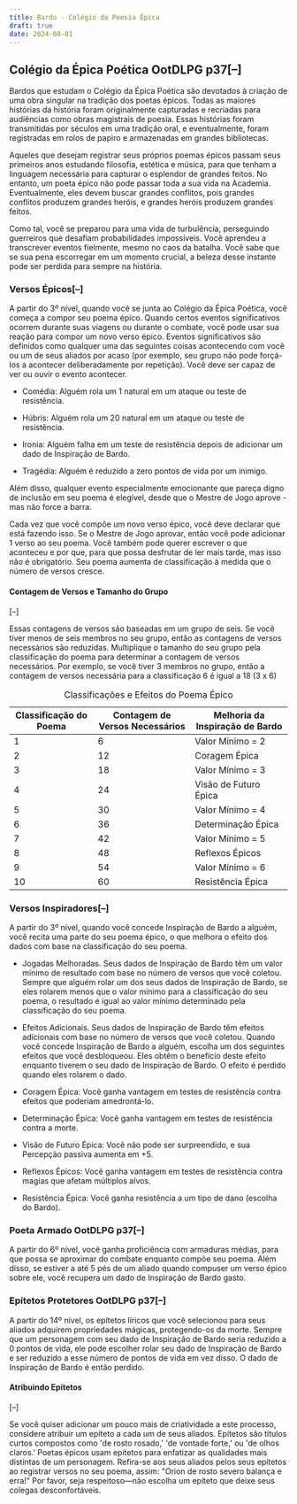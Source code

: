 ```yaml
---
title: Bardo - Colégio da Poesia Épica
draft: true
date: 2024-08-01
---
```


<div class="rd__b  rd__b--0">
    <div data-source="OotDLPG" class="rd__b refreshing-brew rd__b--1">
        <h2 class="rd__h rd__h--1" data-title-index="1"><span class="entry-title-inner">Colégio da Épica Poética</span><span class="ve-flex-vh-center"> </span><span class="help-subtle" title="Guia do Jogador de Odyssey of the Dragonlords">OotDLPG</span> p37<span class="rd__h-toggle ml-2 clickable no-select no-print lst-is-exporting-image__hidden" data-rd-h-toggle-button="true" title="Alternar Visibilidade (CTRL para Alternar Todos)">[–]</span></h2>
        <p>Bardos que estudam o Colégio da Épica Poética são devotados à criação de uma obra singular na tradição dos poetas épicos. Todas as maiores histórias da história foram originalmente capturadas e recriadas para audiências como obras magistrais de poesia. Essas histórias foram transmitidas por séculos em uma tradição oral, e eventualmente, foram registradas em rolos de papiro e armazenadas em grandes bibliotecas.</p>
        <p>Aqueles que desejam registrar seus próprios poemas épicos passam seus primeiros anos estudando filosofia, estética e música, para que tenham a linguagem necessária para capturar o esplendor de grandes feitos. No entanto, um poeta épico não pode passar toda a sua vida na Academia. Eventualmente, eles devem buscar grandes conflitos, pois grandes conflitos produzem grandes heróis, e grandes heróis produzem grandes feitos.</p>
        <p>Como tal, você se preparou para uma vida de turbulência, perseguindo guerreiros que desafiam probabilidades impossíveis. Você aprendeu a transcrever eventos fielmente, mesmo no caos da batalha. Você sabe que se sua pena escorregar em um momento crucial, a beleza desse instante pode ser perdida para sempre na história.</p>
        <div class="rd__b  rd__b--2">
            <h3 class="rd__h rd__h--2" data-title-index="2"><span class="entry-title-inner">Versos Épicos</span><span class="rd__h-toggle ml-2 clickable no-select no-print lst-is-exporting-image__hidden" data-rd-h-toggle-button="true" title="Alternar Visibilidade (CTRL para Alternar Todos)">[–]</span></h3>
            <p>A partir do 3º nível, quando você se junta ao Colégio da Épica Poética, você começa a compor seu poema épico. Quando certos eventos significativos ocorrem durante suas viagens ou durante o combate, você pode usar sua reação para compor um novo verso épico. Eventos significativos são definidos como qualquer uma das seguintes coisas acontecendo com você ou um de seus aliados por acaso (por exemplo, seu grupo não pode forçá-los a acontecer deliberadamente por repetição). Você deve ser capaz de ver ou ouvir o evento acontecer.</p>
            <ul class="rd__list">
                <li class="rd__li ">
                    <p class="rd__p-list-item"><span class="bold rd__list-item-name">Comédia:</span> Alguém rola um 1 natural em um ataque ou teste de resistência.</p>
                </li>
                <li class="rd__li ">
                    <p class="rd__p-list-item"><span class="bold rd__list-item-name">Húbris:</span> Alguém rola um 20 natural em um ataque ou teste de resistência.</p>
                </li>
                <li class="rd__li ">
                    <p class="rd__p-list-item"><span class="bold rd__list-item-name">Ironia:</span> Alguém falha em um teste de resistência depois de adicionar um dado de Inspiração de Bardo.</p>
                </li>
                <li class="rd__li ">
                    <p class="rd__p-list-item"><span class="bold rd__list-item-name">Tragédia:</span> Alguém é reduzido a zero pontos de vida por um inimigo.</p>
                </li>
            </ul>
            <p>Além disso, qualquer evento especialmente emocionante que pareça digno de inclusão em seu poema é elegível, desde que o Mestre de Jogo aprove - mas não force a barra.</p>
            <p>Cada vez que você compõe um novo verso épico, você deve declarar que está fazendo isso. Se o Mestre de Jogo aprovar, então você pode adicionar 1 verso ao seu poema. Você também pode querer escrever o que aconteceu e por que, para que possa desfrutar de ler mais tarde, mas isso não é obrigatório. Seu poema aumenta de classificação à medida que o número de versos cresce.</p>
            <div class="rd__b-special rd__b-inset ">
                <h4 class="entry-title-inner"><span class="rd__h rd__h--2-inset" data-title-index="3">Contagem de Versos e Tamanho do Grupo</span></h4>
                <p><span class="rd__h-toggle ml-2 clickable no-select no-print lst-is-exporting-image__hidden" data-rd-h-special-toggle-button="true" title="Alternar Visibilidade (CTRL para Alternar Todos)">[–]</span></p>
                <p>Essas contagens de versos são baseadas em um grupo de seis. Se você tiver menos de seis membros no seu grupo, então as contagens de versos necessários são reduzidas. Multiplique o tamanho do seu grupo pela classificação do poema para determinar a contagem de versos necessários. Por exemplo, se você tiver 3 membros no grupo, então a contagem de versos necessária para a classificação 6 é igual a 18 (3 x 6)</p>
                <div class="float-clear">
                    <p></p>
                </div>
            </div>
<table class="w-100 rd__table  stripe-odd-table">
    <caption>Classificações e Efeitos do Poema Épico</caption>
    <thead>
        <tr>
            <th class="ve-col-3 ve-text-center" data-rd-isroller="false">Classificação do Poema</th>
            <th class="ve-col-3 ve-text-center" data-rd-isroller="false">Contagem de Versos Necessários</th>
            <th class="ve-col-3 ve-text-center" data-rd-isroller="false">Melhoria da Inspiração de Bardo</th>
        </tr>
    </thead>
    <tbody>
        <tr>
            <td class="ve-col-3 ve-text-center">1</td>
            <td class="ve-col-3 ve-text-center">6</td>
            <td class="ve-col-3 ve-text-center">Valor Mínimo = 2</td>
        </tr>
        <tr>
            <td class="ve-col-3 ve-text-center">2</td>
            <td class="ve-col-3 ve-text-center">12</td>
            <td class="ve-col-3 ve-text-center">Coragem Épica</td>
        </tr>
        <tr>
            <td class="ve-col-3 ve-text-center">3</td>
            <td class="ve-col-3 ve-text-center">18</td>
            <td class="ve-col-3 ve-text-center">Valor Mínimo = 3</td>
        </tr>
        <tr>
            <td class="ve-col-3 ve-text-center">4</td>
            <td class="ve-col-3 ve-text-center">24</td>
            <td class="ve-col-3 ve-text-center">Visão de Futuro Épica</td>
        </tr>
        <tr>
            <td class="ve-col-3 ve-text-center">5</td>
            <td class="ve-col-3 ve-text-center">30</td>
            <td class="ve-col-3 ve-text-center">Valor Mínimo = 4</td>
        </tr>
        <tr>
            <td class="ve-col-3 ve-text-center">6</td>
            <td class="ve-col-3 ve-text-center">36</td>
            <td class="ve-col-3 ve-text-center">Determinação Épica</td>
        </tr>
        <tr>
            <td class="ve-col-3 ve-text-center">7</td>
            <td class="ve-col-3 ve-text-center">42</td>
            <td class="ve-col-3 ve-text-center">Valor Mínimo = 5</td>
        </tr>
        <tr>
            <td class="ve-col-3 ve-text-center">8</td>
            <td class="ve-col-3 ve-text-center">48</td>
            <td class="ve-col-3 ve-text-center">Reflexos Épicos</td>
        </tr>
        <tr>
            <td class="ve-col-3 ve-text-center">9</td>
            <td class="ve-col-3 ve-text-center">54</td>
            <td class="ve-col-3 ve-text-center">Valor Mínimo = 6</td>
        </tr>
        <tr>
            <td class="ve-col-3 ve-text-center">10</td>
            <td class="ve-col-3 ve-text-center">60</td>
            <td class="ve-col-3 ve-text-center">Resistência Épica</td>
        </tr>
    </tbody>
</table>
<div class="rd__b  rd__b--2">
    <h3 class="rd__h rd__h--2" data-title-index="4"><span class="entry-title-inner">Versos Inspiradores</span><span class="rd__h-toggle ml-2 clickable no-select no-print lst-is-exporting-image__hidden" data-rd-h-toggle-button="true" title="Toggle Visibility (CTRL to Toggle All)">[–]</span></h3>
    <p>A partir do 3º nível, quando você concede Inspiração de Bardo a alguém, você recita uma parte do seu poema épico, o que melhora o efeito dos dados com base na classificação do seu poema.</p>
    <ul class="rd__list rd__list-hang-notitle">
        <li class="rd__li ">
            <p class="rd__p-list-item"><span class="bold rd__list-item-name">Jogadas Melhoradas.</span> Seus dados de Inspiração de Bardo têm um valor mínimo de resultado com base no número de versos que você coletou. Sempre que alguém rolar um dos seus dados de Inspiração de Bardo, se eles rolarem menos que o valor mínimo para a classificação do seu poema, o resultado é igual ao valor mínimo determinado pela classificação do seu poema.</p>
        </li>
        <li class="rd__li ">
            <p class="rd__p-list-item"><span class="bold rd__list-item-name">Efeitos Adicionais.</span> Seus dados de Inspiração de Bardo têm efeitos adicionais com base no número de versos que você coletou. Quando você concede Inspiração de Bardo a alguém, escolha um dos seguintes efeitos que você desbloqueou. Eles obtêm o benefício deste efeito enquanto tiverem o seu dado de Inspiração de Bardo. O efeito é perdido quando eles rolarem o dado.</p>
        </li>
    </ul>
    <ul class="rd__list">
        <li class="rd__li ">
            <p class="rd__p-list-item"><span class="bold rd__list-item-name">Coragem Épica:</span> Você ganha vantagem em testes de resistência contra efeitos que poderiam amedrontá-lo.</p>
        </li>
        <li class="rd__li ">
            <p class="rd__p-list-item"><span class="bold rd__list-item-name">Determinação Épica:</span> Você ganha vantagem em testes de resistência contra a morte.</p>
        </li>
        <li class="rd__li ">
            <p class="rd__p-list-item"><span class="bold rd__list-item-name">Visão de Futuro Épica:</span> Você não pode ser surpreendido, e sua Percepção passiva aumenta em +5.</p>
        </li>
        <li class="rd__li ">
            <p class="rd__p-list-item"><span class="bold rd__list-item-name">Reflexos Épicos:</span> Você ganha vantagem em testes de resistência contra magias que afetam múltiplos alvos.</p>
        </li>
        <li class="rd__li ">
            <p class="rd__p-list-item"><span class="bold rd__list-item-name">Resistência Épica:</span> Você ganha resistência a um tipo de dano (escolha do Bardo).</p>
        </li>
    </ul>
</div>
<div class="rd__b  rd__b--1">
    <div data-source="OotDLPG" class="rd__b refreshing-brew rd__b--2">
        <h3 class="rd__h rd__h--2" data-title-index="5"><span class="entry-title-inner">Poeta Armado</span><span class="ve-flex-vh-center"> </span><span class="help-subtle" title="Guia do Jogador de Odyssey of the Dragonlords">OotDLPG</span> p37<span class="rd__h-toggle ml-2 clickable no-select no-print lst-is-exporting-image__hidden" data-rd-h-toggle-button="true" title="Alternar Visibilidade (CTRL para Alternar Tudo)">[–]</span></h3>
        <p>A partir do 6º nível, você ganha proficiência com armaduras médias, para que possa se aproximar do combate enquanto compõe seu poema. Além disso, se estiver a até 5 pés de um aliado quando compuser um verso épico sobre ele, você recupera um dado de Inspiração de Bardo gasto.</p>
    </div>
</div>
<div class="rd__b  rd__b--1">
    <div data-source="OotDLPG" class="rd__b refreshing-brew rd__b--2">
        <h3 class="rd__h rd__h--2" data-title-index="6"><span class="entry-title-inner">Epítetos Protetores</span><span class="ve-flex-vh-center"> </span><span class="help-subtle" title="Guia do Jogador de Odyssey of the Dragonlords">OotDLPG</span> p37<span class="rd__h-toggle ml-2 clickable no-select no-print lst-is-exporting-image__hidden" data-rd-h-toggle-button="true" title="Alternar Visibilidade (CTRL para Alternar Tudo)">[–]</span></h3>
        <p>A partir do 14º nível, os epítetos líricos que você selecionou para seus aliados adquirem propriedades mágicas, protegendo-os da morte. Sempre que um personagem com seu dado de Inspiração de Bardo seria reduzido a 0 pontos de vida, ele pode escolher rolar seu dado de Inspiração de Bardo e ser reduzido a esse número de pontos de vida em vez disso. O dado de Inspiração de Bardo é então perdido.</p>
        <div class="rd__b-special rd__b-inset ">
            <h4 class="entry-title-inner"><span class="rd__h rd__h--2-inset" data-title-index="7">Atribuindo Epítetos</span></h4>
            <p><span class="rd__h-toggle ml-2 clickable no-select no-print lst-is-exporting-image__hidden" data-rd-h-special-toggle-button="true" title="Alternar Visibilidade (CTRL para Alternar Tudo)">[–]</span></p>
            <p>Se você quiser adicionar um pouco mais de criatividade a este processo, considere atribuir um epíteto a cada um de seus aliados. Epítetos são títulos curtos compostos como 'de rosto rosado,' 'de vontade forte,' ou 'de olhos claros.' Poetas épicos usam epítetos para enfatizar as qualidades mais distintas de um personagem. Refira-se aos seus aliados pelos seus epítetos ao registrar versos no seu poema, assim: "Orion de rosto severo balança e erra!" Por favor, seja respeitoso—não escolha um epíteto que deixe seus colegas desconfortáveis.</p>
            <div class="float-clear">
                <p></p>
            </div>
        </div>
    </div>
</div>
